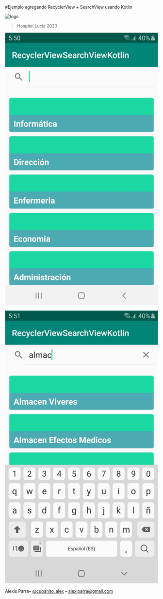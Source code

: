 #Ejemplo agregando RecyclerView + SearchView usando Kotlin



![logo](https://i.imgur.com/8mkJZoI.jpg)





> Hospital Lucia 2020


![](Screenshot_1.jpg)



![](Screenshot_2.jpg)




Alexis Parra– [@cubanito_alex](https://twitter.com/cubanito_alex) – alexiparra@gmail.com
